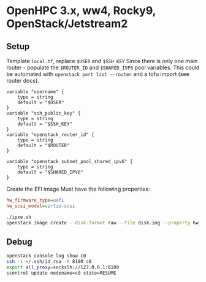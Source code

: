 # OpenHPC 3.x, ww4, Rocky9, OpenStack/Jetstream2

## Setup
Template `local.tf`, replace `$USER` and `$SSH_KEY`
Since there is only one main router - populate the `$ROUTER_ID` and `$SHARED_IVP6` pool variables. This could be automated with `openstack port list --router` and a tofu import (see router docs).

```
variable "username" {
    type = string
    default = "$USER"
}
variable "ssh_public_key" {
    type = string
    default = "$SSH_KEY"
}
variable "openstack_router_id" {
    type = string
    default = "$ROUTER"
}

variable "openstack_subnet_pool_shared_ipv6" {
    type = string
    default = "$SHARED_IPV6"
}
```

Create the EFI image
Must have the following properties:
```ini
hw_firmware_type=uefi
hw_scsi_model=virtio-scsi
```

```bash
./ipxe.sh
openstack image create --disk-format raw --file disk.img --property hw_firmware_type='uefi' --property hw_scsi_model='virtio-scsi' efi-ipxe
```

## Debug
```bash
openstack console log show c0
ssh -i ~/.ssh/id_rsa -R 8180 c0
export all_proxy=socks5h://127.0.0.1:8180
scontrol update nodename=c0 state=RESUME
```
